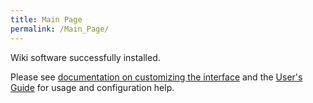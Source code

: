 ```yaml
---
title: Main Page
permalink: /Main_Page/
---
```


Wiki software successfully installed.

Please see [documentation on customizing the interface](http://meta.wikipedia.org/wiki/MediaWiki_i18n) and the [User's Guide](http://meta.wikipedia.org/wiki/MediaWiki_User%27s_Guide) for usage and configuration help.
